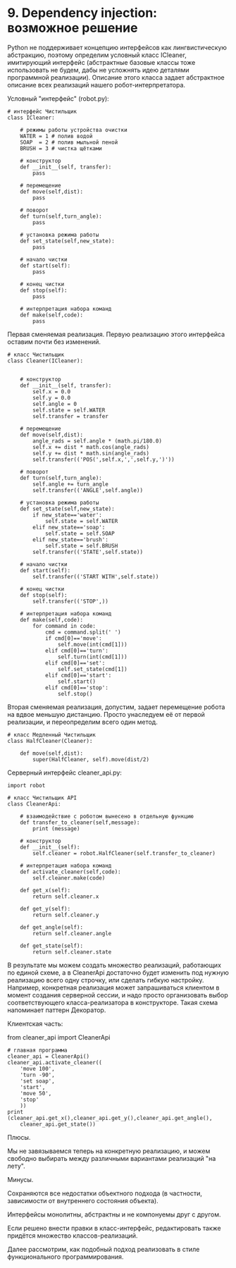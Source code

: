 # 9. Dependency injection: возможное решение
Python не поддерживает концепцию интерфейсов как лингвистическую абстракцию, поэтому определим условный класс ICleaner, имитирующий интерфейс (абстрактные базовые классы тоже использовать не будем, дабы не усложнять идею деталями программной реализации). Описание этого класса задает абстрактное описание всех реализаций нашего робот-интерпретатора.

Условный "интерфейс" (robot.py):
```
# интерфейс Чистильщик
class ICleaner:

    # режимы работы устройства очистки
    WATER = 1 # полив водой
    SOAP  = 2 # полив мыльной пеной
    BRUSH = 3 # чистка щётками

    # конструктор 
    def __init__(self, transfer):
        pass  

    # перемещение
    def move(self,dist):
        pass

    # поворот
    def turn(self,turn_angle):
        pass

    # установка режима работы
    def set_state(self,new_state):
        pass

    # начало чистки
    def start(self):
        pass

    # конец чистки   
    def stop(self):
        pass

    # интерпретация набора команд
    def make(self,code):
        pass
```
Первая сменяемая реализация. Первую реализацию этого интерфейса оставим почти без изменений.

```
# класс Чистильщик
class Cleaner(ICleaner):


    # конструктор 
    def __init__(self, transfer):
        self.x = 0.0
        self.y = 0.0
        self.angle = 0
        self.state = self.WATER
        self.transfer = transfer 

    # перемещение
    def move(self,dist):
        angle_rads = self.angle * (math.pi/180.0)
        self.x += dist * math.cos(angle_rads)
        self.y += dist * math.sin(angle_rads)
        self.transfer(('POS(',self.x,',',self.y,')'))

    # поворот
    def turn(self,turn_angle):
        self.angle += turn_angle
        self.transfer(('ANGLE',self.angle))

    # установка режима работы
    def set_state(self,new_state):
        if new_state=='water':
            self.state = self.WATER  
        elif new_state=='soap':
            self.state = self.SOAP
        elif new_state=='brush':
            self.state = self.BRUSH
        self.transfer(('STATE',self.state))

    # начало чистки
    def start(self):
        self.transfer(('START WITH',self.state))

    # конец чистки   
    def stop(self):
        self.transfer(('STOP',))

    # интерпретация набора команд
    def make(self,code):
        for command in code:
            cmd = command.split(' ')
            if cmd[0]=='move':
                self.move(int(cmd[1])) 
            elif cmd[0]=='turn':
                self.turn(int(cmd[1]))         
            elif cmd[0]=='set':
                self.set_state(cmd[1]) 
            elif cmd[0]=='start':
                self.start()
            elif cmd[0]=='stop':
                self.stop()
```
Вторая сменяемая реализация, допустим, задает перемещение робота на вдвое меньшую дистанцию. Просто унаследуем её от первой реализации, и переопределим всего один метод.

```
# класс Медленный Чистильщик
class HalfCleaner(Cleaner):

    def move(self,dist):
        super(HalfCleaner, self).move(dist/2)
```
Серверный интерфейс cleaner_api.py:
```
import robot

# класс Чистильщик API
class CleanerApi:

    # взаимодействие с роботом вынесено в отдельную функцию
    def transfer_to_cleaner(self,message):
        print (message)

    # конструктор 
    def __init__(self):
        self.cleaner = robot.HalfCleaner(self.transfer_to_cleaner) 

    # интерпретация набора команд
    def activate_cleaner(self,code):
        self.cleaner.make(code)

    def get_x(self):
        return self.cleaner.x

    def get_y(self):
        return self.cleaner.y

    def get_angle(self):
        return self.cleaner.angle

    def get_state(self):
        return self.cleaner.state
```
В результате мы можем создать множество реализаций, работающих по единой схеме, а в CleanerApi достаточно будет изменить под нужную реализацию всего одну строчку, или сделать гибкую настройку. Например, конкретная реализация может запрашиваться клиентом в момент создания серверной сессии, и надо просто организовать выбор соответствующего класса-реализатора в конструкторе. Такая схема напоминает паттерн Декоратор.

Клиентская часть:

from cleaner_api import CleanerApi
```
# главная программа
cleaner_api = CleanerApi()
cleaner_api.activate_cleaner((
    'move 100',
    'turn -90',
    'set soap',
    'start',
    'move 50',
    'stop'
    ))
print (cleaner_api.get_x(),cleaner_api.get_y(),cleaner_api.get_angle(),
    cleaner_api.get_state())

```
Плюсы.

Мы не завязываемся теперь на конкретную реализацию, и можем свободно выбирать между различными вариантами реализаций "на лету".

Минусы.

Сохраняются все недостатки объектного подхода (в частности, зависимости от внутреннего состояния объекта).

Интерфейсы монолитны, абстрактны и не компонуемы друг с другом.

Если решено внести правки в класс-интерфейс, редактировать также придётся множество классов-реализаций.

Далее рассмотрим, как подобный подход реализовать в стиле функционального программирования.

